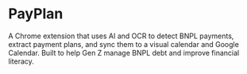 # PayPlan
A Chrome extension that uses AI and OCR to detect BNPL payments, extract payment plans, and sync them to a visual calendar and Google Calendar. Built to help Gen Z manage BNPL debt and improve financial literacy.
